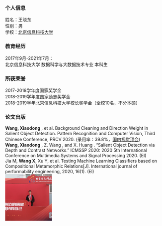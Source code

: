 
<h3 id="个人信息">个人信息</h3>
<p>姓名：王晓东<br />
性别：男<br />
学校：<a href="https://www.bistu.edu.cn">北京信息科技大学</a></p>
<h3 id="教育经历">教育经历</h3>
<p>2017年9月-2021年7月：<br />
北京信息科技大学 数据科学与大数据技术专业 本科生<br /></p>
<h3 id="所获荣誉">所获荣誉</h3>
<p>2017-2018学年度国家奖学金<br />
2018-2019学年度国家励志奖学金<br />
2018-2019学年北京信息科技大学校长奖学金（全校10名，不分本硕）</p>
<h3 id="论文出版">论文出版</h3>
<p><strong>Wang, Xiaodong</strong> , et al. Background Cleaning and Direction Weight in Salient Object Detection. Pattern Recognition and Computer Vision, Third Chinese Conference, PRCV 2020. (录用率：39.8%，<a href="http://www.prcv.cn">国内视觉顶会</a>)<br />
<strong>Wang, Xiaodong</strong> , Z. Wang , and X. Huang . “Salient Object Detection via Depth and Contrast Networks.” ICMSSP 2020: 2020 5th International Conference on Multimedia Systems and Signal Processing 2020. (EI)<br />
Jia M, <strong>Wang X</strong>, Xu Y, et al. Testing Machine Learning Classifiers based on Compositional Metamorphic Relations[J]. International journal of performability engineering, 2020, 16(1). (EI)<br />
<img src="https://github.com/Sheldonwg/Sheldonwg.github.io/blob/master/AMI.jpg" width="150" height="150" alt="图片加载失败" /></p>
